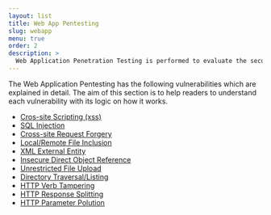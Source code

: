 ```yaml
---
layout: list
title: Web App Pentesting
slug: webapp
menu: true
order: 2
description: >
  Web Application Penetration Testing is performed to evaluate the security of an application. It can be used as a medium to gain access to the shell of the server. 
---
```


The Web Application Pentesting has the following vulnerabilities which are explained in detail. The aim of this section is to help readers to understand each vulnerability with its logic on how it works.

* [Cros-site Scripting (xss)](https://n0tak1dd1y.github.io/2018/06/25/Cross-site-Scripting/)
* [SQL Injection](https://n0tak1dd1y.github.io/2018/06/27/SQL-Injection/)
* [Cross-site Request Forgery](https://n0tak1dd1y.github.io/2018/08/10/csrf/)
* [Local/Remote File Inclusion]()
* [XML External Entity]()
* [Insecure Direct Object Reference]()
* [Unrestricted File Upload]()
* [Directory Traversal/Listing]()
* [HTTP Verb Tampering]()
* [HTTP Response Splitting]()
* [HTTP Parameter Polution]()